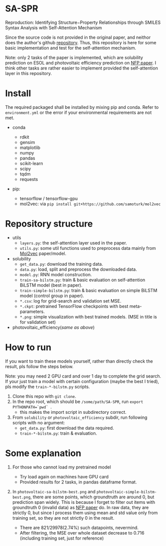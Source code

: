 # SA-SPR
Reproduction: Identifying Structure−Property Relationships through SMILES Syntax Analysis with Self-Attention Mechanism

Since the source code is not provided in the original paper, and neithor does the author's github [repository](https://github.com/SYSU-RCDD/SA-SPR). Thus, this repository is here for some basic implementation and test for the self-attention mechanism.

Note: only 2 tasks of the paper is implemented, which are solubility prediction on ESOL and photovoltaic efficiency prediction on [NFP paper](https://github.com/HIPS/neural-fingerprint). I think other tasks are rather easier to implement provided the self-attention layer in this repository.


# Install
The required packaged shall be installed by mixing pip and conda. Refer to `environment.yml` or the error if your environmental requirements are not met.
- conda
    - rdkit
    - gensim
    - matplotlib
    - numpy
    - pandas
    - scikit-learn
    - scipy
    - tqdm
    - requests
    
- pip: 
    - tensorflow / tensorflow-gpu
    - mol2vec: via `pip install git+https://github.com/samoturk/mol2vec`

# Repository structure
- utils
    - `layers.py`: the self-attention layer used in the paper.
    - `utils.py`: some util functions used to preprocess data mainly from [Mol2vec](https://github.com/samoturk/mol2vec) paper/model.
- solubility
    - `get_data.py`: download the training data.
    - `data.py`: load, split and preprocess the downloaded data.
    - `model.py`: RNN model construction.
    - `train-sa-bilstm.py`: train & basic evaluation on self-attention BiLSTM model (best in paper).
    - `train-simple-bilstm.py`: train & basic evaluation on simple BiLSTM model (control group in paper).
    - `*.csv`: log for grid-search and validation set MSE.
    - `*.ckpt`: pretrained TensorFlow checkpoints with best meta-parameters.
    - `*.png`: simple visualization with best trained models. (MSE in title is for validation set)
- photovoltaic_efficiency(*same as above*)
    
# How to run
If you want to train these models yourself, rather than directly check the result, pls follow the steps below.

Note: you may need 2 GPU card and over 1 day to complete the grid search. If your just train a model with certain configuration (maybe the best I tried), pls modify the `train-*-bilstm.py` scripts.
1. Clone this repo with `git clone`.
2. In the repo root, which should be `/some/path/SA-SPR`, run ``export PYTHONPATH=`pwd` ``.
    - this makes the import script in subdirectory correct.
3. From `solubility` or `photovoltaic_efficiency` subdir, run following scripts with no argument:
    - `get_data.py`: first download the data required.
    - `train-*-bilstm.py`: train & evaluation.

# Some explanation
1. For those who cannot load my pretrained model
    - Try load again on machines have GPU card
    - Provided results for 2 tasks, in pandas dataframe format.

1. In `photovoltaic-sa-bilstm-best.png` and `photovoltaic-simple-bilstm-best.png`, there are some points, which groundtruth are around 0, but prediction span widely. This is because I forget to filter out items with groundtruth 0 (invalid data) as [NFP paper](https://github.com/HIPS/neural-fingerprint) do. In raw data, they are strictly 0, but since I process them using mean and std value only from training set, so they are not strictly 0 in the result.
    - There are 821/29978(2.74%) such datapoints, nevermind.
    - After filtering, the MSE over whole dataset decrease to 0.716 (including training set, just for reference)


